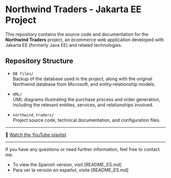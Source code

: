# Northwind Traders - Jakarta EE Project

This repository contains the source code and documentation for the **Northwind Traders** project, an ecommerce web application developed with Jakarta EE (formerly Java EE) and related technologies.

## Repository Structure

- `DB files/`  
  Backup of the database used in the project, along with the original Northwind database from Microsoft, and entity-relationship models.

- `UML/`  
  UML diagrams illustrating the purchase process and order generation, including the relevant entities, services, and relationships involved.

- `northwind_traders/`  
  Project source code, technical documentation, and configuration files.

---

🔗 [Watch the YouTube playlist](https://youtube.com/playlist?list=PLo6gJIiicJy_CTeun0VCVttNv1B8mRzYC&si=tOlpt0eCm3cFriel)

---

If you have any questions or need further information, feel free to contact me.

- To view the Spanish version, visit [README_ES.md]  
- Para ver la versión en español, visite [README_ES.md]
